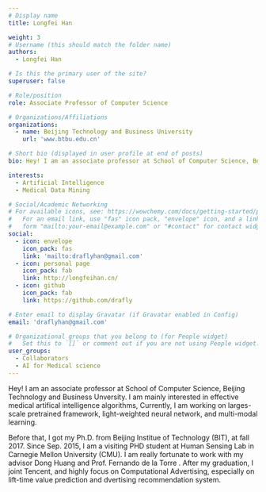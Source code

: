 ```yaml
---
# Display name
title: Longfei Han

weight: 3
# Username (this should match the folder name)
authors:
  - Longfei Han

# Is this the primary user of the site?
superuser: false

# Role/position
role: Associate Professor of Computer Science

# Organizations/Affiliations
organizations:
  - name: Beijing Technology and Business University
    url: 'www.btbu.edu.cn'

# Short bio (displayed in user profile at end of posts)
bio: Hey! I am an associate professor at School of Computer Science, Beijing Technology and Business Unversity.

interests:
  - Artificial Intelligence
  - Medical Data Mining

# Social/Academic Networking
# For available icons, see: https://wowchemy.com/docs/getting-started/page-builder/#icons
#   For an email link, use "fas" icon pack, "envelope" icon, and a link in the
#   form "mailto:your-email@example.com" or "#contact" for contact widget.
social:
  - icon: envelope
    icon_pack: fas
    link: 'mailto:draflyhan@gmail.com'
  - icon: personal page
    icon_pack: fab
    link: http://longfeihan.cn/
  - icon: github
    icon_pack: fab
    link: https://github.com/drafly

# Enter email to display Gravatar (if Gravatar enabled in Config)
email: 'draflyhan@gmail.com'

# Organizational groups that you belong to (for People widget)
#   Set this to `[]` or comment out if you are not using People widget.
user_groups:
  - Collaborators
  - AI for Medical science
---
```

Hey! I am an associate professor at School of Computer Science, Beijing Technology and Business Unversity. I am mainly interested in effective medical artifical intelligence algorithms, Currently, I am working on larges-scale pretrained framework, light-weighted neural network, and multi-modal learning.

Before that, I got my Ph.D. from Beijing Institue of Technology (BIT), at fall 2017. Since Sep. 2015, I am a visiting PHD student at Human Sensing Lab in Carnegie Mellon University (CMU). I am really fortunate to work with my advisor Dong Huang and Prof. Fernando de la Torre . After my graduation, I joint Tencent, and highly focus on Computational Advertising, especially on lift-time value prediction and dvertising recommendation system.
